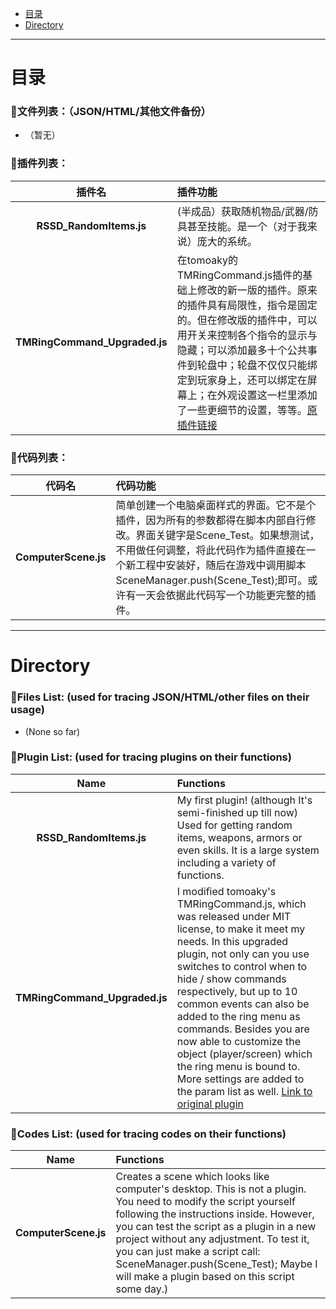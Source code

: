 - [目录](#目录)
- [Directory](#Directory)
* * *
# 目录
### :notebook:文件列表：（JSON/HTML/其他文件备份）
- （暂无）
### :notebook:插件列表：
|插件名|插件功能|
|:----:|:-----|
|**RSSD_RandomItems.js**|(半成品）获取随机物品/武器/防具甚至技能。是一个（对于我来说）庞大的系统。|
|**TMRingCommand_Upgraded.js**|在tomoaky的TMRingCommand.js插件的基础上修改的新一版的插件。原来的插件具有局限性，指令是固定的。但在修改版的插件中，可以用开关来控制各个指令的显示与隐藏；可以添加最多十个公共事件到轮盘中；轮盘不仅仅只能绑定到玩家身上，还可以绑定在屏幕上；在外观设置这一栏里添加了一些更细节的设置，等等。[原插件链接](https://github.com/munokura/tomoaky-MV-plugins/blob/master/TMRingCommand.js)|
### :notebook:代码列表：
|代码名|代码功能|
|:----:|:-----|
|**ComputerScene.js**|简单创建一个电脑桌面样式的界面。它不是个插件，因为所有的参数都得在脚本内部自行修改。界面关键字是Scene_Test。如果想测试，不用做任何调整，将此代码作为插件直接在一个新工程中安装好，随后在游戏中调用脚本SceneManager.push(Scene_Test);即可。或许有一天会依据此代码写一个功能更完整的插件。|
* * *
# Directory
### :notebook:Files List: (used for tracing JSON/HTML/other files on their usage)
- (None so far)

### :notebook:Plugin List: (used for tracing plugins on their functions)
|Name|Functions|
|:----:|:-----|
|**RSSD_RandomItems.js**|My first plugin! (although It's semi-finished up till now) Used for getting random items, weapons, armors or even skills. It is a large system including a variety of functions.|
|**TMRingCommand_Upgraded.js**|I modified tomoaky's TMRingCommand.js, which was released under MIT license, to make it meet my needs. In this upgraded plugin, not only can you use switches to control when to hide / show commands respectively, but up to 10 common events can also be added to the ring menu as commands. Besides you are now able to customize the object (player/screen) which the ring menu is bound to. More settings are added to the param list as well. [Link to original plugin](https://github.com/munokura/tomoaky-MV-plugins/blob/master/TMRingCommand.js)|

### :notebook:Codes List: (used for tracing codes on their functions)
|Name|Functions|
|:----:|:-----|
|**ComputerScene.js**|Creates a scene which looks like computer's desktop. This is not a plugin. You need to modify the script yourself following the instructions inside. However, you can test the script as a plugin in a new project without any adjustment. To test it, you can just make a script call: SceneManager.push(Scene_Test); Maybe I will make a plugin based on this script some day.)|

<!---
Roseshadows/Roseshadows is a ✨ special ✨ repository because its `README.md` (this file) appears on your GitHub profile.
You can click the Preview link to take a look at your changes.
--->
